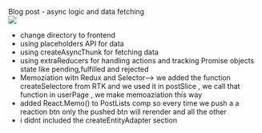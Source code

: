 Blog post - async logic and data fetching<br />
![](./imgProject.png)
- change directory to frontend
- using placeholders API for data 
- using createAsyncThunk for fetching data
- using extraReducers for handling actions and tracking Promise objects state like pending,fulfilled and rejected
- Memoziation witn Redux and Selector--> we added the function createSelectore from RTK and we used it in postSlice , we call that function in userPage , we make memoaziation this way
- added React.Memo() to PostLists comp so every time we push a a reaction btn only the pushed btn will rerender and all the other
- i didnt included the createEntityAdapter section

